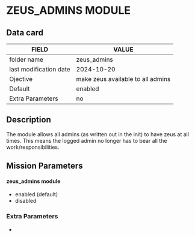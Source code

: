 # ZEUS_ADMINS MODULE

## Data card

| FIELD                   | VALUE
|-------------------------|-------------
| folder name             | zeus_admins
| last modification date  | 2024-10-20
| Ojective                | make zeus available to all admins
| Default                 | enabled
| Extra Parameters        | no

## Description

The module allows all admins (as written out in the init) to have zeus at all times.
This means the logged admin no longer has to bear all the work/responsibilities.

## Mission Parameters

#### zeus_admins module

* enabled (default)
* disabled 


### Extra Parameters

-

